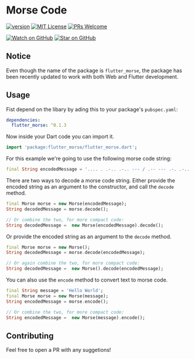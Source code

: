 # Morse Code

[![version][version-badge]][package]
[![MIT License][license-badge]][license]
[![PRs Welcome][prs-badge]](http://makeapullrequest.com)

[![Watch on GitHub][github-watch-badge]][github-watch]
[![Star on GitHub][github-star-badge]][github-star]

## Notice

Even though the name of the package is `flutter_morse`, the package has been recently updated to work with both Web and Flutter development.

## Usage

Fist depend on the libary by ading this to your package's `pubspec.yaml`:

```yaml
dependencies:
  flutter_morse: ^0.1.3
```

Now inside your Dart code you can import it.

```dart
import 'package:flutter_morse/flutter_morse.dart';
```

For this example we're going to use the following morse code string:

```dart
final String encodedMessage = '.... . .-.. .-.. --- / .-- --- .-. .-.. -..';
```

There are two ways to decode a morse code string. Either provide the encoded string as an argument to the constructor, and call the `decode` method.

```dart
final Morse morse = new Morse(encodedMessage);
String decodedMessage = morse.decode();

// Or combine the two, for more compact code:
String decodedMessage =  new Morse(encodedMessage).decode();
```

Or provide the encoded string as an argument to the `decode` method.

```dart
final Morse morse = new Morse();
String decodedMessage = morse.decode(encodedMessage);

// Or again combine the two, for more compact code:
String decodedMessage =  new Morse().decode(encodedMessage);
```

You can also use the `encode` method to convert text to morse code.

```dart
final String message = 'Hello World';
final Morse morse = new Morse(message);
String encodedMessage = morse.encode();

// Or combine the two, for more compact code:
String encodedMessage =  new Morse(message).encode();
```

## Contributing

Feel free to open a PR with any suggetions!

[version-badge]: https://img.shields.io/badge/pub-v0.1.3-orange.svg
[package]: https://pub.dartlang.org/packages/flutter_morse
[license-badge]: https://img.shields.io/github/license/fatihbalsoy/flutter-morse.svg?style=flat-square
[license]: https://github.com/fatihbalsoy/flutter-morse/blob/master/LICENSE
[prs-badge]: https://img.shields.io/badge/PRs-welcome-brightgreen.svg?style=flat-square
[prs]: http://makeapullrequest.com
[github-watch-badge]: https://img.shields.io/github/watchers/fatihbalsoy/flutter-morse.svg?style=social
[github-watch]: https://github.com/fatihbalsoy/flutter-morse/watchers
[github-star-badge]: https://img.shields.io/github/stars/fatihbalsoy/flutter-morse.svg?style=social
[github-star]: https://github.com/fatihbalsoy/flutter-morse/stargazers

